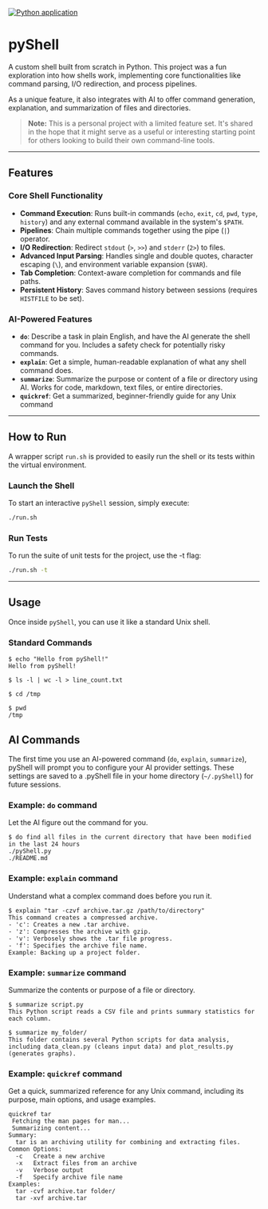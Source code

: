 [![Python application](https://github.com/tibagni/pyShell/actions/workflows/python-app.yml/badge.svg)](https://github.com/tibagni/pyShell/actions/workflows/python-app.yml)

# pyShell

A custom shell built from scratch in Python. This project was a fun exploration into how shells work, implementing core functionalities like command parsing, I/O redirection, and process pipelines.

As a unique feature, it also integrates with AI to offer command generation, explanation, and summarization of files and directories.

> **Note:** This is a personal project with a limited feature set. It's shared in the hope that it might serve as a useful or interesting starting point for others looking to build their own command-line tools.

---

## Features

### Core Shell Functionality

*   **Command Execution**: Runs built-in commands (`echo`, `exit`, `cd`, `pwd`, `type`, `history`) and any external command available in the system's `$PATH`.
*   **Pipelines**: Chain multiple commands together using the pipe (`|`) operator.
*   **I/O Redirection**: Redirect `stdout` (`>`, `>>`) and `stderr` (`2>`) to files.
*   **Advanced Input Parsing**: Handles single and double quotes, character escaping (`\`), and environment variable expansion (`$VAR`).
*   **Tab Completion**: Context-aware completion for commands and file paths.
*   **Persistent History**: Saves command history between sessions (requires `HISTFILE` to be set).

### AI-Powered Features

*   **`do`**: Describe a task in plain English, and have the AI generate the shell command for you. Includes a safety check for potentially risky commands.
*   **`explain`**: Get a simple, human-readable explanation of what any shell command does.
*   **`summarize`**: Summarize the purpose or content of a file or directory using AI. Works for code, markdown, text files, or entire directories.
*   **`quickref`**: Get a summarized, beginner-friendly guide for any Unix command

---

## How to Run

A wrapper script `run.sh` is provided to easily run the shell or its tests within the virtual environment.

### Launch the Shell

To start an interactive `pyShell` session, simply execute:

```bash
./run.sh
```

### Run Tests

To run the suite of unit tests for the project, use the -t flag:

```bash
./run.sh -t
```
---

## Usage

Once inside `pyShell`, you can use it like a standard Unix shell.

### Standard Commands

```console
$ echo "Hello from pyShell!"
Hello from pyShell!

$ ls -l | wc -l > line_count.txt

$ cd /tmp

$ pwd
/tmp
```

## AI Commands

The first time you use an AI-powered command (`do`, `explain`, `summarize`), pyShell will prompt you to configure your AI provider settings. These settings are saved to a .pyShell file in your home directory (`~/.pyShell`) for future sessions.

### Example: `do` command

Let the AI figure out the command for you.

```console
$ do find all files in the current directory that have been modified in the last 24 hours
./pyShell.py
./README.md
```

### Example: `explain` command

Understand what a complex command does before you run it.

```console
$ explain "tar -czvf archive.tar.gz /path/to/directory"
This command creates a compressed archive.
- 'c': Creates a new .tar archive.
- 'z': Compresses the archive with gzip.
- 'v': Verbosely shows the .tar file progress.
- 'f': Specifies the archive file name.
Example: Backing up a project folder.
```

### Example: `summarize` command

Summarize the contents or purpose of a file or directory.

```console
$ summarize script.py
This Python script reads a CSV file and prints summary statistics for each column.

$ summarize my_folder/
This folder contains several Python scripts for data analysis, including data_clean.py (cleans input data) and plot_results.py (generates graphs).
```

### Example: `quickref` command

Get a quick, summarized reference for any Unix command, including its purpose, main options, and usage examples.

```console
quickref tar
 Fetching the man pages for man... 
 Summarizing content... 
Summary:
  tar is an archiving utility for combining and extracting files.
Common Options:
  -c   Create a new archive
  -x   Extract files from an archive
  -v   Verbose output
  -f   Specify archive file name
Examples:
  tar -cvf archive.tar folder/
  tar -xvf archive.tar
```